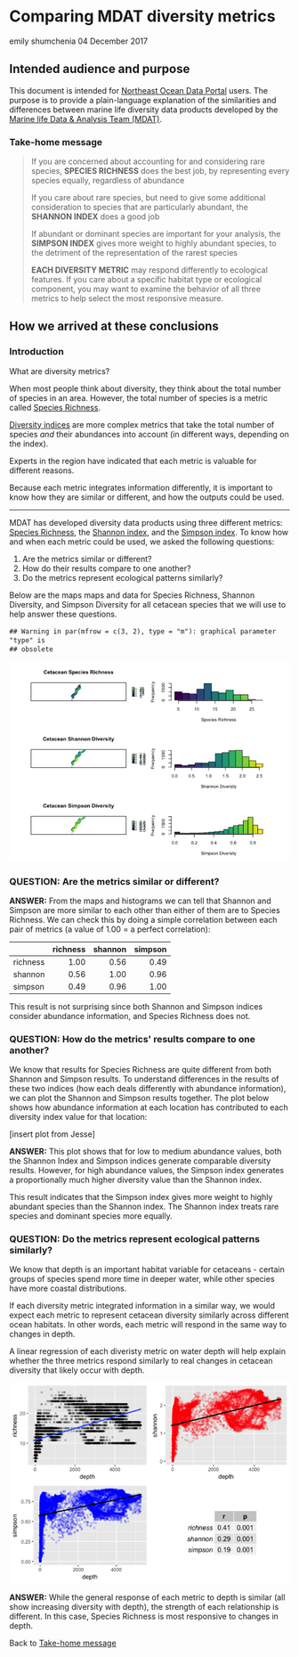Comparing MDAT diversity metrics
================
emily shumchenia
04 December 2017

Intended audience and purpose
-----------------------------

This document is intended for [Northeast Ocean Data Portal](http://www.northeastoceandata.org) users. The purpose is to provide a plain-language explanation of the similarities and differences between marine life diversity data products developed by the [Marine life Data & Analysis Team (MDAT)](http://seamap.env.duke.edu/models/mdat/).

### Take-home message

> If you are concerned about accounting for and considering rare species, **SPECIES RICHNESS** does the best job, by representing every species equally, regardless of abundance
>
> If you care about rare species, but need to give some additional consideration to species that are particularly abundant, the **SHANNON INDEX** does a good job
>
> If abundant or dominant species are important for your analysis, the **SIMPSON INDEX** gives more weight to highly abundant species, to the detriment of the representation of the rarest species
>
> **EACH DIVERSITY METRIC** may respond differently to ecological features. If you care about a specific habitat type or ecological component, you may want to examine the behavior of all three metrics to help select the most responsive measure.

How we arrived at these conclusions
-----------------------------------

### Introduction

What are diversity metrics?

When most people think about diversity, they think about the total number of species in an area. However, the total number of species is a metric called [Species Richness](https://en.wikipedia.org/wiki/Species_richness).

[Diversity indices](https://en.wikipedia.org/wiki/Diversity_index) are more complex metrics that take the total number of species *and* their abundances into account (in different ways, depending on the index).

Experts in the region have indicated that each metric is valuable for different reasons.

Because each metric integrates information differently, it is important to know how they are similar or different, and how the outputs could be used.

------------------------------------------------------------------------

MDAT has developed diversity data products using three different metrics: [Species Richness](https://en.wikipedia.org/wiki/Species_richness), the [Shannon index](https://en.wikipedia.org/wiki/Diversity_index#Shannon_index), and the [Simpson index](https://en.wikipedia.org/wiki/Diversity_index#Simpson_index). To know how and when each metric could be used, we asked the following questions:

1.  Are the metrics similar or different?
2.  How do their results compare to one another?
3.  Do the metrics represent ecological patterns similarly?

Below are the maps maps and data for Species Richness, Shannon Diversity, and Simpson Diversity for all cetacean species that we will use to help answer these questions.

    ## Warning in par(mfrow = c(3, 2), type = "m"): graphical parameter "type" is
    ## obsolete

![](div_indices_files/figure-markdown_github-ascii_identifiers/maps-1.png)

### QUESTION: Are the metrics similar or different?

**ANSWER:** From the maps and histograms we can tell that Shannon and Simpson are more similar to each other than either of them are to Species Richness. We can check this by doing a simple correlation between each pair of metrics (a value of 1.00 = a perfect correlation):

|          |  richness|  shannon|  simpson|
|----------|---------:|--------:|--------:|
| richness |      1.00|     0.56|     0.49|
| shannon  |      0.56|     1.00|     0.96|
| simpson  |      0.49|     0.96|     1.00|

This result is not surprising since both Shannon and Simpson indices consider abundance information, and Species Richness does not.

### QUESTION: How do the metrics' results compare to one another?

We know that results for Species Richness are quite different from both Shannon and Simpson results. To understand differences in the results of these two indices (how each deals differently with abundance information), we can plot the Shannon and Simpson results together. The plot below shows how abundance information at each location has contributed to each diversity index value for that location:

\[insert plot from Jesse\]

**ANSWER:** This plot shows that for low to medium abundance values, both the Shannon Index and Simpson indices generate comparable diversity results. However, for high abundance values, the Simpson index generates a proportionally much higher diversity value than the Shannon index.

This result indicates that the Simpson index gives more weight to highly abundant species than the Shannon index. The Shannon index treats rare species and dominant species more equally.

### QUESTION: Do the metrics represent ecological patterns similarly?

We know that depth is an important habitat variable for cetaceans - certain groups of species spend more time in deeper water, while other species have more coastal distributions.

If each diversity metric integrated information in a similar way, we would expect each metric to represent cetacean diversity similarly across different ocean habitats. In other words, each metric will respond in the same way to changes in depth.

A linear regression of each diveristy metric on water depth will help explain whether the three metrics respond similarly to real changes in cetacean diversity that likely occur with depth.

![](div_indices_files/figure-markdown_github-ascii_identifiers/regression_results-1.png)

**ANSWER:** While the general response of each metric to depth is similar (all show increasing diversity with depth), the strength of each relationship is different. In this case, Species Richness is most responsive to changes in depth.

Back to [Take-home message](#take-home-message)
